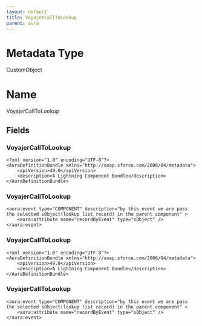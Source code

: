```yaml
---
layout: default
title: VoyajerCallToLookup
parent: aura
---
```

# Metadata Type
CustomObject

# Name
VoyajerCallToLookup
## Fields
### VoyajerCallToLookup

```
<?xml version="1.0" encoding="UTF-8"?>
<AuraDefinitionBundle xmlns="http://soap.sforce.com/2006/04/metadata">
    <apiVersion>49.0</apiVersion>
    <description>A Lightning Component Bundle</description>
</AuraDefinitionBundle>
```
### VoyajerCallToLookup

```
<aura:event type="COMPONENT" description="by this event we are pass the selected sObject(lookup list record) in the parent component" >
    <aura:attribute name="recordByEvent" type="sObject" />
</aura:event>
```
### VoyajerCallToLookup

```
<?xml version="1.0" encoding="UTF-8"?>
<AuraDefinitionBundle xmlns="http://soap.sforce.com/2006/04/metadata">
    <apiVersion>49.0</apiVersion>
    <description>A Lightning Component Bundle</description>
</AuraDefinitionBundle>
```
### VoyajerCallToLookup

```
<aura:event type="COMPONENT" description="by this event we are pass the selected sObject(lookup list record) in the parent component" >
    <aura:attribute name="recordByEvent" type="sObject" />
</aura:event>
```
